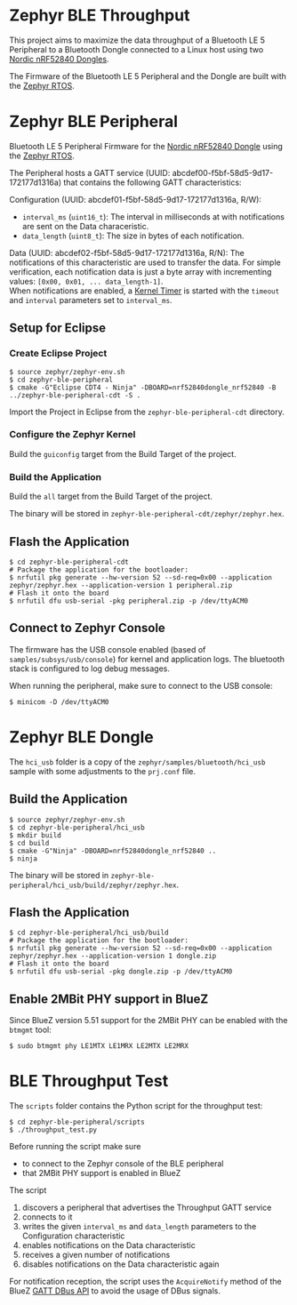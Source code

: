 # Zephyr BLE Throughput

This project aims to maximize the data throughput of a Bluetooth LE 5 Peripheral to a Bluetooth Dongle connected to a
Linux host using two [Nordic nRF52840 Dongles](https://docs.zephyrproject.org/latest/boards/arm/nrf52840dongle_nrf52840/doc/index.html).

The Firmware of the Bluetooth LE 5 Peripheral and the Dongle are built with the [Zephyr RTOS](https://zephyrproject.org).

# Zephyr BLE Peripheral

Bluetooth LE 5 Peripheral Firmware for the [Nordic nRF52840 Dongle](https://docs.zephyrproject.org/latest/boards/arm/nrf52840dongle_nrf52840/doc/index.html)
using the [Zephyr RTOS](https://zephyrproject.org).

The Peripheral hosts a GATT service (UUID: abcdef00-f5bf-58d5-9d17-172177d1316a) that contains the following
GATT characteristics:

Configuration (UUID: abcdef01-f5bf-58d5-9d17-172177d1316a, R/W):
* `interval_ms` (`uint16_t`): The interval in milliseconds at with notifications are sent on the Data characeristic.
* `data_length` (`uint8_t`): The size in bytes of each notification.

Data (UUID: abcdef02-f5bf-58d5-9d17-172177d1316a, R/N): The notifications of this characteristic are used to transfer
the data. For simple verification, each notification data is just a byte array with incrementing values:
`[0x00, 0x01, ... data_length-1]`.  
When notifications are enabled, a [Kernel Timer](https://docs.zephyrproject.org/latest/reference/kernel/timing/timers.html)
is started with the `timeout` and `interval` parameters set to `interval_ms`.

## Setup for Eclipse

### Create Eclipse Project

```
$ source zephyr/zephyr-env.sh
$ cd zephyr-ble-peripheral
$ cmake -G"Eclipse CDT4 - Ninja" -DBOARD=nrf52840dongle_nrf52840 -B ../zephyr-ble-peripheral-cdt -S .
```

Import the Project in Eclipse from the `zephyr-ble-peripheral-cdt` directory.

### Configure the Zephyr Kernel

Build the `guiconfig` target from the Build Target of the project.

### Build the Application

Build the `all` target from the Build Target of the project.

The binary will be stored in `zephyr-ble-peripheral-cdt/zephyr/zephyr.hex`.

## Flash the Application

```
$ cd zephyr-ble-peripheral-cdt
# Package the application for the bootloader:
$ nrfutil pkg generate --hw-version 52 --sd-req=0x00 --application zephyr/zephyr.hex --application-version 1 peripheral.zip
# Flash it onto the board
$ nrfutil dfu usb-serial -pkg peripheral.zip -p /dev/ttyACM0
```

## Connect to Zephyr Console

The firmware has the USB console enabled (based of `samples/subsys/usb/console`) for kernel and application logs.
The bluetooth stack is configured to log debug messages.

When running the peripheral, make sure to connect to the USB console:

```
$ minicom -D /dev/ttyACM0
```

# Zephyr BLE Dongle

The `hci_usb` folder is a copy of the `zephyr/samples/bluetooth/hci_usb` sample with some adjustments to the
`prj.conf` file.

## Build the Application

```
$ source zephyr/zephyr-env.sh
$ cd zephyr-ble-peripheral/hci_usb
$ mkdir build
$ cd build
$ cmake -G"Ninja" -DBOARD=nrf52840dongle_nrf52840 ..
$ ninja
```

The binary will be stored in `zephyr-ble-peripheral/hci_usb/build/zephyr/zephyr.hex`.

## Flash the Application

```
$ cd zephyr-ble-peripheral/hci_usb/build
# Package the application for the bootloader:
$ nrfutil pkg generate --hw-version 52 --sd-req=0x00 --application zephyr/zephyr.hex --application-version 1 dongle.zip
# Flash it onto the board
$ nrfutil dfu usb-serial -pkg dongle.zip -p /dev/ttyACM0
```

## Enable 2MBit PHY support in BlueZ

Since BlueZ version 5.51 support for the 2MBit PHY can be enabled with the `btmgmt` tool:

```
$ sudo btmgmt phy LE1MTX LE1MRX LE2MTX LE2MRX
```

# BLE Throughput Test

The `scripts` folder contains the Python script for the throughput test:

```
$ cd zephyr-ble-peripheral/scripts
$ ./throughput_test.py
```

Before running the script make sure
* to connect to the Zephyr console of the BLE peripheral
* that 2MBit PHY support is enabled in BlueZ

The script
1. discovers a peripheral that advertises the Throughput GATT service
1. connects to it
1. writes the given `interval_ms` and `data_length` parameters to the Configuration characteristic
1. enables notifications on the Data characteristic
1. receives a given number of notifications
1. disables notifications on the Data characteristic again

For notification reception, the script uses the `AcquireNotify` method of the BlueZ
[GATT DBus API](https://git.kernel.org/pub/scm/bluetooth/bluez.git/tree/doc/gatt-api.txt) to avoid the usage of
DBus signals.

